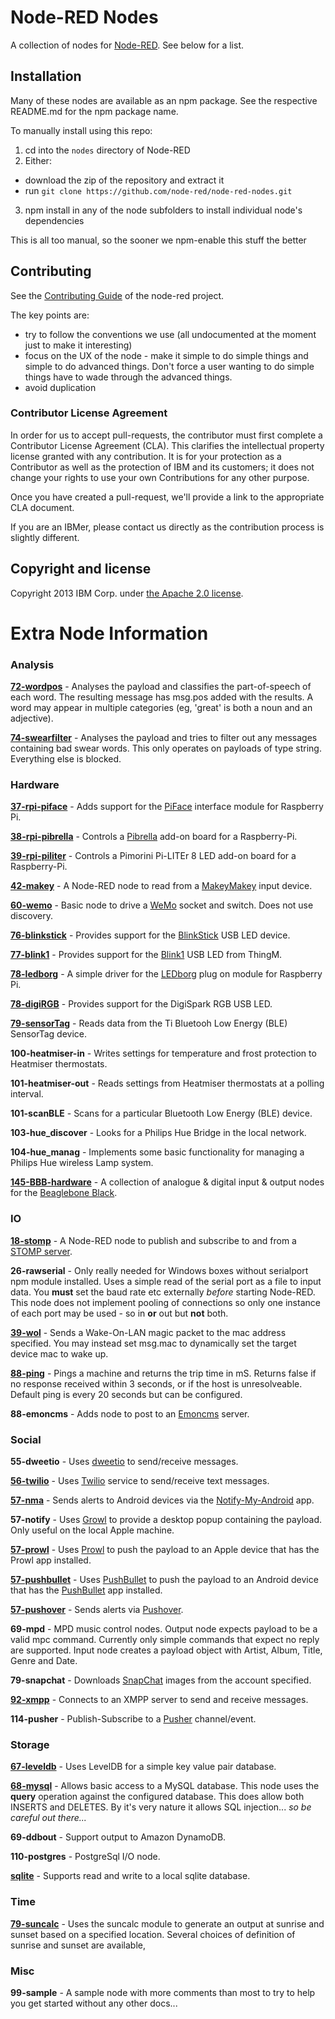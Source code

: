 # Node-RED Nodes

A collection of nodes for [Node-RED](http://nodered.org). See below for a list.

## Installation

Many of these nodes are available as an npm package. See the respective README.md for the npm package name. 

To manually install using this repo: 

1. cd into the `nodes` directory of Node-RED
2. Either:
  - download the zip of the repository and extract it
  - run `git clone https://github.com/node-red/node-red-nodes.git`
3. npm install in any of the node subfolders to install individual node's dependencies

This is all too manual, so the sooner we npm-enable this stuff the better

## Contributing

See the [Contributing Guide](https://github.com/node-red/node-red/blob/master/CONTRIBUTING.md) of the node-red project.

The key points are:
 - try to follow the conventions we use (all undocumented at the moment just to make it interesting)
 - focus on the UX of the node - make it simple to do simple things and simple to do advanced things. Don't
   force a user wanting to do simple things have to wade through the advanced things.
 - avoid duplication

### Contributor License Agreement

In order for us to accept pull-requests, the contributor must first complete
a Contributor License Agreement (CLA). This clarifies the intellectual
property license granted with any contribution. It is for your protection as a
Contributor as well as the protection of IBM and its customers; it does not
change your rights to use your own Contributions for any other purpose.

Once you have created a pull-request, we'll provide a link to the appropriate
CLA document.

If you are an IBMer, please contact us directly as the contribution process is
slightly different.


## Copyright and license

Copyright 2013 IBM Corp. under [the Apache 2.0 license](LICENSE).

# Extra Node Information

### Analysis

**[72-wordpos](analysis/wordpos)** - Analyses the payload and classifies the part-of-speech of each word. The resulting message has msg.pos added with the results. A word may appear in multiple categories (eg, 'great' is both a noun and an adjective).

**[74-swearfilter](analysis/swearfilter)** - Analyses the payload and tries to filter out any messages containing bad swear words. This only operates on payloads of type string. Everything else is blocked.

### Hardware

**[37-rpi-piface](hardware/PiFace)** - Adds support for the [PiFace](http://www.piface.org.uk/) interface module for Raspberry Pi.

**[38-rpi-pibrella](hardware/Pibrella)** - Controls a [Pibrella](http://pibrella.com/) add-on board for a Raspberry-Pi.

**[39-rpi-piliter](hardware/PiLiter)** - Controls a Pimorini Pi-LITEr 8 LED add-on board for a Raspberry-Pi.

**[42-makey](hardware/makey)** - A Node-RED node to read from a [MakeyMakey](http://www.makeymakey.com/) input device.

**[60-wemo](hardware/wemo)** - Basic node to drive a [WeMo](http://www.belkin.com/us/Products/home-automation/c/wemo-home-automation/) socket and switch. Does not use discovery.

**[76-blinkstick](hardware/blinkstick)** - Provides support for the [BlinkStick](http://www.blinkstick.com/) USB LED device.

**[77-blink1](hardware/blink1)** - Provides support for the [Blink1](http://blink1.thingm.com/) USB LED from ThingM.

**[78-ledborg](hardware/LEDborg)** - A simple driver for the [LEDborg](https://www.piborg.org/ledborg) plug on module for Raspberry Pi.

**[78-digiRGB](hardware/digiRGB)** - Provides support for the DigiSpark RGB USB LED.

**[79-sensorTag](hardware/sensorTag)** - Reads data from the Ti Bluetooh Low Energy (BLE) SensorTag device.

**100-heatmiser-in** - Writes settings for temperature and frost protection to Heatmiser thermostats.

**101-heatmiser-out** - Reads settings from Heatmiser thermostats at a polling interval.

**101-scanBLE** - Scans for a particular Bluetooth Low Energy (BLE) device.

**103-hue_discover** - Looks for a Philips Hue Bridge in the local network.

**104-hue_manag** - Implements some basic functionality for managing a Philips Hue wireless Lamp system.

**[145-BBB-hardware](hardware/BBB)** - A collection of analogue & digital input & output nodes for the [Beaglebone Black](http://beagleboard.org/black).

### IO

**[18-stomp](io/stomp)** - A Node-RED node to publish and subscribe to and from a [STOMP server](https://stomp.github.io/implementations.html#STOMP_Servers).

**26-rawserial** - Only really needed for Windows boxes without serialport npm module installed.
Uses a simple read of the serial port as a file to input data. You **must** set the baud rate etc externally *before* starting Node-RED. This node does not implement pooling of connections so only one instance of each port may be used - so in **or** out but **not** both.

**[39-wol](io/wol)** - Sends a Wake-On-LAN magic packet to the mac address specified. You may instead set msg.mac to dynamically set the target device mac to wake up.

**[88-ping](io/ping)** - Pings a machine and returns the trip time in mS. Returns false if no response received within 3 seconds, or if the host is unresolveable. Default ping is every 20 seconds but can be configured.

**88-emoncms** - Adds node to post to an [Emoncms](http://emoncms.org/) server.

### Social

**55-dweetio** - Uses [dweetio](https://dweet.io/) to send/receive messages.

**[56-twilio](social/twilio)** - Uses [Twilio](https://www.twilio.com/) service to send/receive text messages.

**[57-nma](social/nma)** - Sends alerts to Android devices via the [Notify-My-Android](http://www.notifymyandroid.com/) app.

**57-notify** - Uses [Growl](http://growl.info/) to provide a desktop popup containing the payload. Only useful on the local Apple machine.

**[57-prowl](social/prowl)** - Uses [Prowl](http://www.prowlapp.com/) to push the payload to an Apple device that has the Prowl app installed.

**[57-pushbullet](social/pushbullet)** - Uses [PushBullet](https://www.pushbullet.com/) to push the payload to an Android device that has the [PushBullet](https://www.pushbullet.com/) app installed.

**[57-pushover](social/pushover)** - Sends alerts via [Pushover](https://pushover.net/).

**69-mpd** - MPD music control nodes. Output node expects payload to be a valid mpc command. Currently only simple commands that expect no reply are supported. Input node creates a payload object with Artist, Album, Title, Genre and Date.

**79-snapchat** - Downloads [SnapChat](https://www.snapchat.com/) images from the account specified.

**[92-xmpp](social/xmpp)** - Connects to an XMPP server to send and receive messages.

**114-pusher** - Publish-Subscribe to a [Pusher](http://pusher.com/) channel/event.

### Storage

**[67-leveldb](storage/leveldb)** - Uses LevelDB for a simple key value pair database.

**[68-mysql](storage/mysql)** - Allows basic access to a MySQL database. This node uses the **query** operation against the configured database. This does allow both INSERTS and DELETES. By it's very nature it allows SQL injection... *so be careful out there...*

**69-ddbout** - Support output to Amazon DynamoDB.

**110-postgres** - PostgreSql I/O node.

**[sqlite](storage/sqlite)** - Supports read and write to a local sqlite database.

### Time

**[79-suncalc](time)** - Uses the suncalc module to generate an output at sunrise and sunset based on a specified location. Several choices of definition of sunrise and sunset are available,

### Misc

**99-sample** - A sample node with more comments than most to try to help you get started without any other docs...
